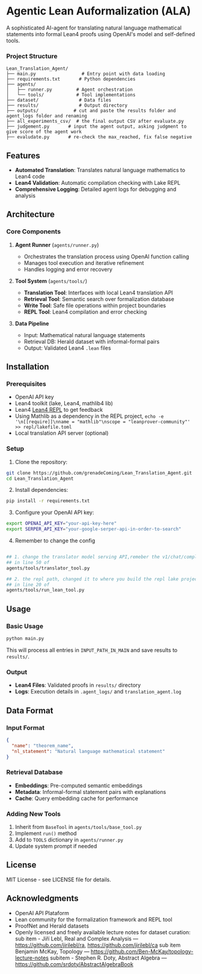# Agentic Lean Auformalization (ALA)

A sophisticated AI-agent for translating natural language mathematical statements into formal Lean4 proofs using OpenAI's model and self-defined tools.

### Project Structure

```
Lean_Translation_Agent/
├── main.py                 # Entry point with data loading
├── requirements.txt       # Python dependencies
├── agents/
│   ├── runner.py         # Agent orchestration
│   └── tools/            # Tool implementations
├── dataset/               # Data files
├── results/               # Output directory
├── outputs/             # cut and paste the results folder and agent_logs folder and renaming
├── all_experiments_csv/  # the final output CSV after evaluate.py
├── judgement.py       # input the agent output, asking judgment to give score of the agent work
├── evaludate.py       # re-check the max_reached, fix false negative
```

## Features

- **Automated Translation**: Translates natural language mathematics to Lean4 code
- **Lean4 Validation**: Automatic compilation checking with Lake REPL
- **Comprehensive Logging**: Detailed agent logs for debugging and analysis

## Architecture

### Core Components

1. **Agent Runner** (`agents/runner.py`)
   - Orchestrates the translation process using OpenAI function calling
   - Manages tool execution and iterative refinement
   - Handles logging and error recovery

2. **Tool System** (`agents/tools/`)
   - **Translation Tool**: Interfaces with local Lean4 translation API
   - **Retrieval Tool**: Semantic search over formalization database
   - **Write Tool**: Safe file operations within project boundaries
   - **REPL Tool**: Lean4 compilation and error checking

3. **Data Pipeline**
   - Input: Mathematical natural language statements
   - Retrieval DB: Herald dataset with informal-formal pairs
   - Output: Validated Lean4 `.lean` files

## Installation

### Prerequisites

- OpenAI API key
- Lean4 toolkit (lake, Lean4, mathlib4 lib)
- Lean4 [Lean4 REPL](https://github.com/leanprover-community/repl.git) to get feedback
- Using Mathlib as a dependency in the REPL project, ```echo -e '\n[[require]]\nname = "mathlib"\nscope = "leanprover-community"' >> repl/lakefile.toml```
- Local translation API server (optional)

### Setup

1. Clone the repository:
```bash
git clone https://github.com/grenadeComing/Lean_Translation_Agent.git
cd Lean_Translation_Agent
```

2. Install dependencies:
```bash
pip install -r requirements.txt
```

3. Configure your OpenAI API key:
```bash
export OPENAI_API_KEY="your-api-key-here"
export SERPER_API_KEY="your-google-serper-api-in-order-to-search"
```
4. Remember to change the config
```bash

## 1. change the translator model serving API,remeber the v1/chat/completions
## in line 50 of 
agents/tools/translator_tool.py

## 2. the repl path, changed it to where you build the repl lake project
## in line 20 of
agents/tools/run_lean_tool.py
```

## Usage

### Basic Usage

```bash
python main.py
```

This will process all entries in `INPUT_PATH_IN_MAIN` and save results to `results/`.


### Output

- **Lean4 Files**: Validated proofs in `results/` directory
- **Logs**: Execution details in `.agent_logs/` and `translation_agent.log`

## Data Format

### Input Format
```json
{
  "name": "theorem_name",
  "nl_statement": "Natural language mathematical statement"
}
```

### Retrieval Database
- **Embeddings**: Pre-computed semantic embeddings
- **Metadata**: Informal-formal statement pairs with explanations
- **Cache**: Query embedding cache for performance



### Adding New Tools

1. Inherit from `BaseTool` in `agents/tools/base_tool.py`
2. Implement `run()` method
3. Add to `TOOLS` dictionary in `agents/runner.py`
4. Update system prompt if needed


## License

MIT License - see LICENSE file for details.

## Acknowledgments

- OpenAI API Plataform
- Lean community for the formalization framework and REPL tool
- ProofNet and Herald datasets
- Openly licensed and freely available lecture notes for dataset curation: sub item - Jiří Lebl, Real and Complex Analysis — https://github.com/jirilebl/ra, https://github.com/jirilebl/ca sub item Benjamin McKay, Topology — https://github.com/Ben-McKay/topology-lecture-notes subitem - Stephen R. Doty, Abstract Algebra — https://github.com/srdoty/AbstractAlgebraBook


